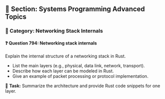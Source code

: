 ## 📘 Section: Systems Programming Advanced Topics  
### 🔹 Category: Networking Stack Internals  
#### ❓ Question 794: Networking stack internals

Explain the internal structure of a networking stack in Rust.

- List the main layers (e.g., physical, data link, network, transport).
- Describe how each layer can be modeled in Rust.
- Give an example of packet processing or protocol implementation.

🔧 **Task:** Summarize the architecture and provide Rust code snippets for one layer.
